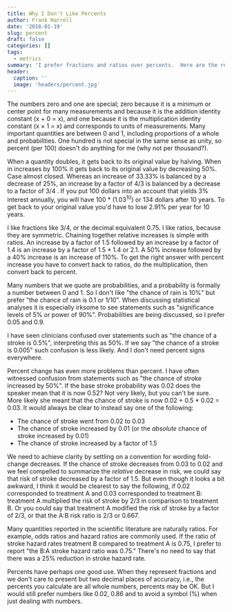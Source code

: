 ```yaml
---
title: Why I Don't Like Percents
author: Frank Harrell
date: '2018-01-19'
slug: percent
draft: false
categories: []
tags:
  - metrics
summary: 'I prefer fractions and ratios over percents.  Here are the reasons.'
header:
  caption: ''
  image: 'headers/percent.jpg'
---
```

The numbers zero and one are special; zero because it is a minimum or center point for many measurements and because it is the addition identity constant (x + 0 = x), and one because it is the multiplication identity constant (x × 1 = x) and corresponds to units of measurements.  Many important quantities are between 0 and 1, including proportions of a whole and probabilities.  One hundred is not special in the same sense as unity, so percent (per 100) doesn't do anything for me (why not per thousand?).
<style>
img {
  height: auto;
  max-width: 70px;
  margin-left: auto;
  margin-right: auto;
  display: block;
}
</style>

When a quantity doubles, it gets back to its original value by halving.  When in increases by 100% it gets back to its original value by decreasing 50%.  Case almost closed.  Whereas an increase of 33.33% is balanced by a decrease of 25%, an increase by a factor of 4/3 is balanced by a decrease to a factor of 3/4 .  If you put 100 dollars into an account that yields 3% interest annually, you will have 100 * (1.03<sup>10</sup>) or 134 dollars after 10 years.  To get back to your original value you'd have to lose 2.91% per year for 10 years.

I like fractions like 3/4, or the decimal equivalent 0.75.  I like ratios, because they are symmetric.  Chaining together relative increases is simple with ratios.  An increase by a factor of 1.5 followed by an increase by a factor of 1.4 is an increase by a factor of 1.5 * 1.4 or 2.1.  A 50% increase followed by a 40% increase is an increase of 110%.  To get the right answer with percent increase you have to convert back to ratios, do the multiplication, then convert back to percent.

Many numbers that we quote are probabilities, and a probability is formally a number between 0 and 1.  So I don't like "the chance of rain is 10%" but prefer "the chance of rain is 0.1 or 1/10".  When discussing statistical analyses it is especially irksome to see statements such as "significance levels of 5% or power of 90%".  Probabilities are being discussed, so I prefer 0.05 and 0.9.

I have seen clinicians confused over statements such as "the chance of a stroke is 0.5%", interpreting this as 50%.  If we say "the chance of a stroke is 0.005" such confusion is less likely.  And I don't need percent signs everywhere.

Percent change has even more problems than percent.  I have often witnessed confusion from statements such as "the chance of stroke increased by 50%".  If the base stroke probability was 0.02 does the speaker mean that it is now 0.52?  Not very likely, but you can't be sure.  More likely she meant that the chance of stroke is now 0.02 + 0.5 * 0.02 = 0.03.  It would always be clear to instead say one of the following:

- The chance of stroke went from 0.02 to 0.03
- The chance of stroke increased by 0.01 (or the *absolute* chance of stroke increased by 0.01)
- The chance of stroke increased by a factor of 1.5

We need to achieve clarity by settling on a convention for wording fold-change decreases.  If the chance of stroke decreases from 0.03 to 0.02 and we feel compelled to summarize the *relative* decrease in risk, we could say that risk of stroke decreased by a factor of 1.5.  But even though it looks a bit awkward, I think it would be clearest to say the following, if 0.02 corresponded to treatment A and 0.03 corresponded to treatment B: treatment A multiplied the risk of stroke by 2/3 in comparison to treatment B.  Or you could say that treatment A modified the risk of stroke by a factor of 2/3, or that the A:B risk ratio is 2/3 or 0.667.

Many quantities reported in the scientific literature are naturally ratios.  For example, odds ratios and hazard ratios are commonly used.  If the ratio of stroke hazard rates treatment B compared to treatment A is 0.75, I prefer to report "the B:A stroke hazard ratio was 0.75."  There's no need to say that there was a 25% reduction in stroke hazard rate.

Percents have perhaps one good use.  When they represent fractions and we don't care to present but two decimal places of accuracy, i.e., the percents you calculate are all whole numbers, percents may be OK.  But I would still prefer numbers like 0.02, 0.86 and to avoid a symbol (%) when just dealing with numbers.
